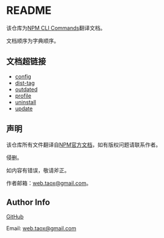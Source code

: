 # README

该仓库为[NPM CLI Commands](https://docs.npmjs.com/cli/init)翻译文档。

文档顺序为字典顺序。

## 文档超链接
* [config](https://github.com/NinjiaHub/NPM-CLI-Commands/blob/master/documents/npm-dist-tag.md)
* [dist-tag](https://github.com/NinjiaHub/NPM-CLI-Commands/blob/master/documents/npm-dist-tag.md)
* [outdated](https://github.com/NinjiaHub/NPM-CLI-Commands/blob/master/documents/npm-outdated.md)
* [profile](https://github.com/NinjiaHub/NPM-CLI-Commands/blob/master/documents/npm-profile.md)
* [uninstall](https://github.com/NinjiaHub/NPM-CLI-Commands/blob/master/documents/npm-uninstall.md)
* [update](https://github.com/NinjiaHub/NPM-CLI-Commands/blob/master/documents/npm-update.md)

## 声明

该仓库所有文件翻译自[NPM官方文档](https://github.com/NinjiaHub/Tools-Tricks/blob/master/documents/npm)，如有版权问题请联系作者。

侵删。

如内容有错误，敬请斧正。

作者邮箱：web.taox@gmail.com。

## Author Info

[GitHub](https://github.com/Tao-Quixote)

Email: web.taox@gmail.com